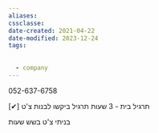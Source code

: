 ```yaml
---
aliases: 
cssclasse: 
date-created: 2021-04-22
date-modified: 2023-12-24
tags:
  
  
  - company
---
```

052-637-6758

 [✔] תרגיל בית - 3 שעות תרגיל ביקשו לבנות צ'ט

בניתי צ'ט בשש שעות
